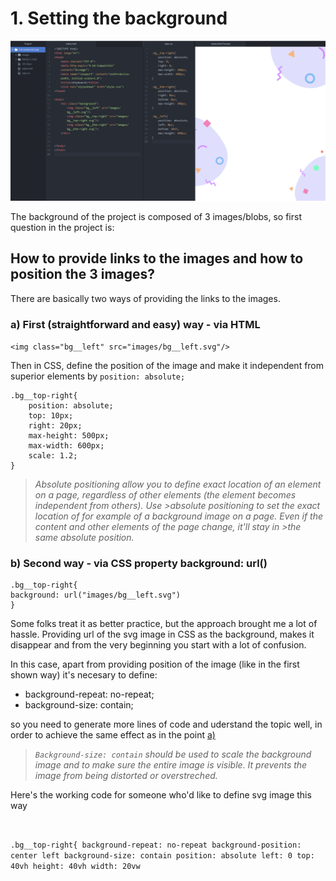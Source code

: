 
# 1. Setting the background 

![Ready day 1](https://github.com/knitterJ/advent-of-css-2021-2022/blob/master/2.eCommerceComp/explanation-progress-track/day-1-setting-up-the-background-based-on-3-svgs/images/ready-day-1.png)



The background of the project is composed of 3 images/blobs, so first question in the project is:

## How to provide links to the images and how to position the 3 images?

There are basically two ways of providing the links to the images.

### a) First (straightforward and easy) way - via HTML 

`<img class="bg__left" src="images/bg__left.svg"/>`

Then in CSS, define the position of the image and make it independent from superior elements by `position: absolute;`

```
.bg__top-right{
    position: absolute;
    top: 10px; 
    right: 20px;
    max-height: 500px; 
    max-width: 600px;
    scale: 1.2;
}
```

>*Absolute positioning allow you to define exact location of an element on a page, regardless of other elements (the element becomes independent from others). Use >absolute positioning to set the exact location of for example of a background image on a page. Even if the content and other elements of the page change, it'll stay in >the same absolute position.*




### b) Second way - via CSS property background: url()
```
.bg__top-right{
background: url("images/bg__left.svg")
}
```

Some folks treat it as better practice, but the approach brought me a lot of hassle.
Providing url of the svg image in CSS as the background, makes it disappear and from the very beginning you start with a lot of confusion.

In this case, apart from providing position of the image (like in the first shown way) it's necesary to define:

<ul>
  <li>background-repeat: no-repeat;</li>
  <li>background-size: contain;</li>
</ul>

so you need to generate more lines of code and uderstand the topic well, in order to achieve the same effect as in the point [a)](<# b) Second way - via CSS property background: url()>)

>*`Background-size: contain` should be used to scale the background image and to make sure the entire image is visible. It prevents the image from being distorted or overstreched.*

Here's the working code for someone who'd like to define svg image this way
<code>

.bg__top-right{
  background-repeat: no-repeat
  background-position: center left
  background-size: contain
  position: absolute
  left: 0
  top: 40vh
  height: 40vh
  width: 20vw
</code>
